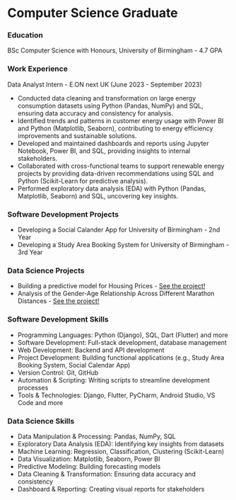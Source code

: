 # Computer Science Graduate

### Education
BSc Computer Science with Honours, University of Birmingham - 4.7 GPA

### Work Experience
Data Analyst Intern - E.ON next UK (June 2023 - September 2023)
- Conducted data cleaning and transformation on large energy consumption datasets using Python (Pandas, NumPy) and SQL, ensuring data accuracy and consistency for analysis.
- Identified trends and patterns in customer energy usage with Power BI and Python (Matplotlib, Seaborn), contributing to energy efficiency improvements and sustainable solutions.
- Developed and maintained dashboards and reports using Jupyter Notebook, Power BI, and SQL, providing insights to internal stakeholders.
- Collaborated with cross-functional teams to support renewable energy projects by providing data-driven recommendations using SQL and Python (Scikit-Learn for predictive analysis).
- Performed exploratory data analysis (EDA) with Python (Pandas, Matplotlib, Seaborn) and SQL, uncovering key insights.

### Software Development Projects
- Developing a Social Calander App for University of Birmingham - 2nd Year
- Developing a Study Area Booking System for University of Birmingham - 3rd Year

### Data Science Projects
- Building a predictive model for Housing Prices - [See the project!](https://github.com/hadibeitlefteh/portfolio/tree/9778a5d57a350582a309abf686035db88b0aacf6/House%20Price%20Prediction)
- Analysis of the Gender-Age Relationship Across Different Marathon Distances - [See the project!](https://github.com/hadibeitlefteh/portfolio/tree/9778a5d57a350582a309abf686035db88b0aacf6/Analysis%20of%20the%20Gender-Age%20Relationship%20Across%20Different%20Marathon%20Distances)

### Software Development Skills
- Programming Languages: Python (Django), SQL, Dart (Flutter) and more
- Software Development: Full-stack development, database management
- Web Development: Backend and API development
- Project Development: Building functional applications (e.g., Study Area Booking System, Social Calendar App)
- Version Control: Git, GitHub
- Automation & Scripting: Writing scripts to streamline development processes
- Tools & Technologies: Django, Flutter, PyCharm, Android Studio, VS Code and more

### Data Science Skills
- Data Manipulation & Processing: Pandas, NumPy, SQL
- Exploratory Data Analysis (EDA): Identifying key insights from datasets
- Machine Learning: Regression, Classification, Clustering (Scikit-Learn)
- Data Visualization: Matplotlib, Seaborn, Power BI
- Predictive Modeling: Building forecasting models
- Data Cleaning & Transformation: Ensuring data accuracy and consistency
- Dashboard & Reporting: Creating visual reports for stakeholders


